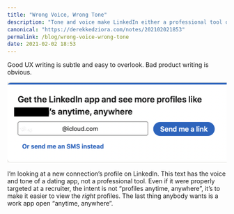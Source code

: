 ```yaml
---
title: "Wrong Voice, Wrong Tone"
description: "Tone and voice make LinkedIn either a professional tool or a dating app"
canonical: "https://derekkedziora.com/notes/202102021853"
permalink: /blog/wrong-voice-wrong-tone
date: 2021-02-02 18:53
---
```


Good UX writing is subtle and easy to overlook. Bad product writing is obvious. 

![Get the LinkedIn app and see more profiles like this person's anytime, anywhere](/post-content/2021-02-02/linkedin-voice.png)

I’m looking at a new connection’s profile on LinkedIn. This text has the voice and tone of a dating app, not a professional tool. Even if it were properly targeted at a recruiter, the intent is not “profiles anytime, anywhere”, it’s to make it easier to view the *right* profiles. The last thing anybody wants is a work app open “anytime, anywhere”.